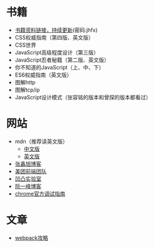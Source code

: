  # 书籍
 - [书籍资料链接，持续更新](https://pan.baidu.com/s/12bGdk-SZP8rPHc8wbklVbw)(密码:jhfx)
 - CSS权威指南（第四版、英文版）
 - CSS世界
 - JavaScript高级程度设计（第三版）
 - JavaScript忍者秘籍（第二版、英文版）
 - 你不知道的JavaScript（上、中、下）
 - ES6权威指南（英文版）
 - 图解http
 - 图解tcp/ip
 - JavaScript设计模式（张容铭的版本和曾探的版本都看过）
 
 # 网站
 - mdn（推荐读英文版）
   - [中文版](https://developer.mozilla.org/zh-CN/)
   - [英文版](https://developer.mozilla.org/en-US/)
 - [张鑫旭博客](https://www.zhangxinxu.com/wordpress/)
 - [美团前端团队](https://tech.meituan.com/tags/%E5%89%8D%E7%AB%AF.html)
 - [凹凸实验室](https://aotu.io/)
 - [阮一峰博客](http://caibaojian.com/ruanyifeng)
 - [chrome官方调试指南](https://developers.google.com/web/tools/chrome-devtools/)
 
# 文章
- [webpack攻略](https://zhuanlan.zhihu.com/p/99959392) 

